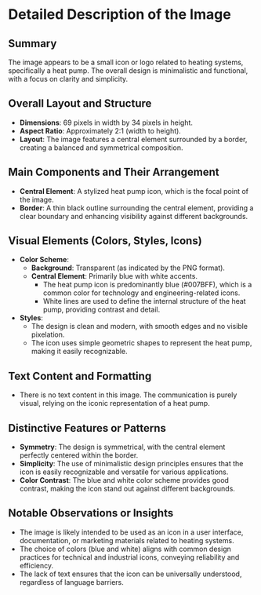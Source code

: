 # Detailed Description of the Image

## Summary
The image appears to be a small icon or logo related to heating systems, specifically a heat pump. The overall design is minimalistic and functional, with a focus on clarity and simplicity.

## Overall Layout and Structure
- **Dimensions**: 69 pixels in width by 34 pixels in height.
- **Aspect Ratio**: Approximately 2:1 (width to height).
- **Layout**: The image features a central element surrounded by a border, creating a balanced and symmetrical composition.

## Main Components and Their Arrangement
- **Central Element**: A stylized heat pump icon, which is the focal point of the image.
- **Border**: A thin black outline surrounding the central element, providing a clear boundary and enhancing visibility against different backgrounds.

## Visual Elements (Colors, Styles, Icons)
- **Color Scheme**:
  - **Background**: Transparent (as indicated by the PNG format).
  - **Central Element**: Primarily blue with white accents.
    - The heat pump icon is predominantly blue (#007BFF), which is a common color for technology and engineering-related icons.
    - White lines are used to define the internal structure of the heat pump, providing contrast and detail.
- **Styles**:
  - The design is clean and modern, with smooth edges and no visible pixelation.
  - The icon uses simple geometric shapes to represent the heat pump, making it easily recognizable.

## Text Content and Formatting
- There is no text content in this image. The communication is purely visual, relying on the iconic representation of a heat pump.

## Distinctive Features or Patterns
- **Symmetry**: The design is symmetrical, with the central element perfectly centered within the border.
- **Simplicity**: The use of minimalistic design principles ensures that the icon is easily recognizable and versatile for various applications.
- **Color Contrast**: The blue and white color scheme provides good contrast, making the icon stand out against different backgrounds.

## Notable Observations or Insights
- The image is likely intended to be used as an icon in a user interface, documentation, or marketing materials related to heating systems.
- The choice of colors (blue and white) aligns with common design practices for technical and industrial icons, conveying reliability and efficiency.
- The lack of text ensures that the icon can be universally understood, regardless of language barriers.